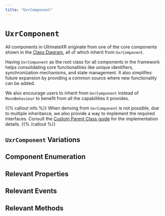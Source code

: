```yaml
---
title: "UxrComponent"
---
```


# `UxrComponent`

All components in UltimateXR originate from one of the core components shown in the [Class Diagram](/docs/programming-guide/architecture-class-diagram), all of which inherit from `UxrComponent`.

Having `UxrComponent` as the root class for all components in the framework helps consolidating core functionalities like unique identifiers, synchronization mechanisms, and state management. It also simplifies future expansion by providing a common source where new functionality can be added.

We also encourage users to inherit from `UxrComponent` instead of `MonoBehaviour` to benefit from all the capabilities it provides.

{{% callout info %}}
When deriving from `UxrComponent` is not possible, due to multiple inheritance, we also provide a way to implement the required interfaces.
Consult the [Custom Parent Class guide](/docs/programming-guide/state-serialization-and-synchronization-custom-parent-class) for the implementation details.
{{% /callout %}}

## `UxrComponent` Variations

## Component Enumeration

## Relevant Properties

## Relevant Events

## Relevant Methods